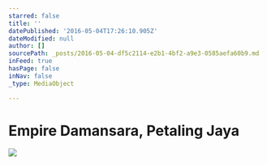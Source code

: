 ```yaml
---
starred: false
title: ''
datePublished: '2016-05-04T17:26:10.905Z'
dateModified: null
author: []
sourcePath: _posts/2016-05-04-df5c2114-e2b1-4bf2-a9e3-0585aefa60b9.md
inFeed: true
hasPage: false
inNav: false
_type: MediaObject

---
```

# Empire Damansara, Petaling Jaya
![](https://the-grid-user-content.s3-us-west-2.amazonaws.com/2af62041-cdc5-40ce-b283-46e2ba1d3d47.jpg)